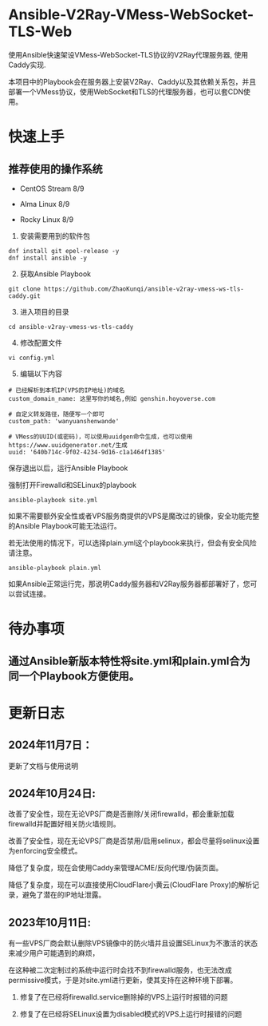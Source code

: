 # Ansible-V2Ray-VMess-WebSocket-TLS-Web

使用Ansible快速架设VMess-WebSocket-TLS协议的V2Ray代理服务器, 使用Caddy实现.

本项目中的Playbook会在服务器上安装V2Ray、Caddy以及其依赖关系包，并且部署一个VMess协议，使用WebSocket和TLS的代理服务器，也可以套CDN使用。

# 快速上手

## 推荐使用的操作系统

* CentOS Stream 8/9
 
* Alma Linux 8/9

* Rocky Linux 8/9

1. 安装需要用到的软件包

```
dnf install git epel-release -y
dnf install ansible -y
```

2. 获取Ansible Playbook

```
git clone https://github.com/ZhaoKunqi/ansible-v2ray-vmess-ws-tls-caddy.git
```

3. 进入项目的目录

```
cd ansible-v2ray-vmess-ws-tls-caddy
```

4. 修改配置文件
```
vi config.yml
```

5. 编辑以下内容

```
# 已经解析到本机IP(VPS的IP地址)的域名
custom_domain_name: 这里写你的域名,例如 genshin.hoyoverse.com

# 自定义转发路径，随便写一个即可
custom_path: 'wanyuanshenwande'

# VMess的UUID(或密码)，可以使用uuidgen命令生成，也可以使用https://www.uuidgenerator.net/生成
uuid: '640b714c-9f02-4234-9d16-c1a1464f1385'
```

保存退出以后，运行Ansible Playbook

强制打开Firewalld和SELinux的playbook

```
ansible-playbook site.yml
```

如果不需要额外安全性或者VPS服务商提供的VPS是魔改过的镜像，安全功能完整的Ansible Playbook可能无法运行。

若无法使用的情况下，可以选择plain.yml这个playbook来执行，但会有安全风险请注意。

```
ansible-playbook plain.yml
```

如果Ansible正常运行完，那说明Caddy服务器和V2Ray服务器都部署好了，您可以尝试连接。

# 待办事项

## 通过Ansible新版本特性将site.yml和plain.yml合为同一个Playbook方便使用。

# 更新日志

## 2024年11月7日：

更新了文档与使用说明

## 2024年10月24日: 

改善了安全性，现在无论VPS厂商是否删除/关闭firewalld，都会重新加载firewalld并配置好相关防火墙规则。

改善了安全性，现在无论VPS厂商是否禁用/启用selinux，都会尽量将selinux设置为enforcing安全模式。

降低了复杂度，现在会使用Caddy来管理ACME/反向代理/伪装页面。

降低了复杂度，现在可以直接使用CloudFlare小黄云(CloudFlare Proxy)的解析记录，避免了潜在的IP地址泄露。

## 2023年10月11日: 

有一些VPS厂商会默认删除VPS镜像中的防火墙并且设置SELinux为不激活的状态来减少用户可能遇到的麻烦，

在这种被二次定制过的系统中运行时会找不到firewalld服务，也无法改成permissive模式，于是对site.yml进行更新，使其支持在这种环境下部署。

1. 修复了在已经将firewalld.service删除掉的VPS上运行时报错的问题
 
2. 修复了在已经将SELinux设置为disabled模式的VPS上运行时报错的问题
